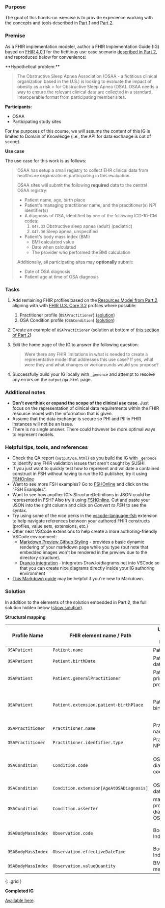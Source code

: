### Purpose

The goal of this hands-on exercise is to provide experience working with the concepts and tools described in [Part 1](01-reading-an-ig.html) and [Part 2](02-creating-an-ig.html).

### Premise

As a FHIR implementation modeler, author a FHIR Implementation Guide (IG) based on [FHIR 4.0.1](http://hl7.org/fhir) for the fictitious use case scenario [described in Part 2](http://localhost:4321/fshschool-ig-authoring/02-creating-an-ig.html#how-do-you-create-an-ig%E2%8F%AF-video-versionto-view-this-v), and reproduced below for convenience:

<div class="alert alert-success" role="alert" markdown="1">
**Hypothetical problem:**

> The Obstructive Sleep Apnea Association (OSAA - a fictitious clinical organization based in the U.S.) is looking to evaluate the impact of obesity as a risk > for Obstructive Sleep Apnea (OSA). OSAA needs a way to ensure the relevant clinical data are collected in a standard, interoperable format from participating member sites.

**Participants:**

- OSAA
- Participating study sites

For the purposes of this course, we will assume the content of this IG is limited to Domain of Knowledge (i.e., the API for data exchange is out of scope).

**Use case**

The use case for this work is as follows:

> OSAA has setup a small registry to collect EHR clinical data from healthcare organizations participating in this evaluation.
> 
> OSAA sites will submit the following **required** data to the central OSAA registry:
>
> - Patient name, age, birth place
> - Patient's managing practitioner name, and the practitioner(s) NPI identifier(s)
> - A diagnosis of OSA, identified by one of the following ICD-10-CM codes:
>   1. `G47.33` Obstructive sleep apnea (adult) (pediatric)
>   1. `G47.30` Sleep apnea, unspecified
> - Patient's body mass index (BMI)
>   - BMI calculated value
>   - Date when calculated
>   - The provider who performed the BMI calculation
> 
> Additionally, all participating sites may **optionally** submit:
> 
> - Date of OSA diagnosis
> - Patient age at time of OSA diagnosis
</div>


### Tasks

1. Add remaining FHIR profiles based on the [Resources Model from Part 2](02-creating-an-ig.html#mapping-high-level-information-model-to-fhir-resources), aligning with with [FHIR U.S. Core 3.2](http://hl7.org/fhir/us/core/2021Jan/) profiles where possible:
    1. Practitioner profile (`OSAPractitioner`) ([solution](02-creating-an-ig.html#profile-practitioner))
    2. OSA Condition profile (`OSACondition`) ([solution](02-creating-an-ig.html#profile-condition))
2. Create an example of `OSAPractitioner` (solution at bottom of [this section of Part 2](02-creating-an-ig.html#creating-examples))
3. Edit the home page of the IG to answer the following question:

    > Were there any FHIR limitations in what is needed to create a representative model that addresses this use case? If yes, what were they and what changes or workarounds would you propose?

4. Successfully build your IG locally with `_genonce` and attempt to resolve any errors on the `output/qa.html` page.


### Additional notes

- **Don't overthink or expand the scope of the clinical use case.** Just focus on the representation of clinical data requirements within the FHIR resource model with the information that is given.
- Assume that the data exchange is secure so PHI and PII in FHIR instances will not be an issue.
- There is no single answer. There could however be more optimal ways to represent models.

### Helpful tips, tools, and references

- Check the QA report (`output/qa.html`) as you build the IG with `_genonce` to identify any FHIR validation issues that aren't caught by SUSHI.
- If you just want to quickly test how to represent and validate a contained construct in FSH without having to run the IG publisher, try it using [FSHOnline](https://fshschool.org/FSHOnline/#/)
- Want to see more FSH examples? Go to [FSHOnline](https://fshschool.org/FSHOnline/#/) and click on the "FSH Examples".
- Want to see how another IG's StructureDefinitions in JSON could be represented in FSH? Also try it using [FSHOnline](https://fshschool.org/FSHOnline/#/). Cut and paste your JSON into the right column and click on _Convert to FSH_ to see the syntax.
- Try using some of the nice perks in the [vscode-language-fsh](https://marketplace.visualstudio.com/items?itemName=MITRE-Health.vscode-language-fsh) extension to help navigate references between your authored FHIR constructs (profiles, value sets, extensions, etc.)
- Other neat VSCode extensions to help create a more authoring-friendly VSCode environment:
    - [Markdown Preview Github Styling](https://marketplace.visualstudio.com/items?itemName=bierner.markdown-preview-github-styles) - provides a basic dynamic rendering of your markdown page while you type (but note that embedded images won't be rendered in the preview due to the directory structure).
    - [Draw.io integration](https://marketplace.visualstudio.com/items?itemName=hediet.vscode-drawio) - integrates Draw.io/diagrams.net into VSCode so that you can create nice diagrams directly inside your IG authoring environment
- [This Markdown guide](https://commonmark.org/help/) may be helpful if you're new to Markdown.


### Solution

In addition to the elements of the solution embedded in Part 2, the full solution hidden below (<a role="button" data-toggle="collapse" href="#solution-hidden" aria-expanded="false" aria-controls="solution-hidden">show solution</a>).
<div class="collapse" id="solution-hidden" markdown="1">

**Structural mapping**



|    Profile Name    |         FHIR element name / Path         |        Use Case Data Element        |                           Comments                          |
|--------------------|------------------------------------------|-------------------------------------|-------------------------------------------------------------|
| `OSAPatient`       | `Patient.name`                           | Patient name                        |                                                             |
| `OSAPatient`       | `Patient.birthDate`                      | Patient birth date                  |                                                             |
| `OSAPatient`       | `Patient.generalPractitioner`            | Patient's primary care provider     |                                                             |
| `OSAPatient`       | `Patient.extension.patient-birthPlace`   | Patient's birth place               | Found FHIR standard extension, [patient-birthPlace]         |
| `OSAPractitioner`  | `Practitioner.name`                      | Practitioner name                   |                                                             |
| `OSAPractitioner`  | `Practitioner.identifier.type`           | Practitioner NPI                    | Fix identifier type = NPI                                   |
| `OSACondition`     | `Condition.code`                         | OSA diagnosis code                  | Fix to `OSADiagnosisVS` containing provided ICD-10-CM codes |
| `OSACondition`     | `Condition.extension[AgeAtOSADiagnosis]` | OSA onset date                      |                                                             |
| `OSACondition`     | `Condition.asserter`                     | managing provider who diagnosed OSA |                                                             |
| `OSABodyMassIndex` | `Observation.code`                       | Body Mass Index (BMI)               | Fix code to `39156-5 "Body mass index (BMI)"`               |
| `OSABodyMassIndex` | `Observation.effectiveDateTime`          | Body Mass Index (BMI)               |                                                             |
| `OSABodyMassIndex` | `Observation.valueQuantity`              | BMI measurement                     | BMI Measurement                                             |
{: .grid }


**Completed IG**

[Available here](https://github.com/FSHSchool/courses-fsh-seminar-exercise/tree/solution).

</div>

